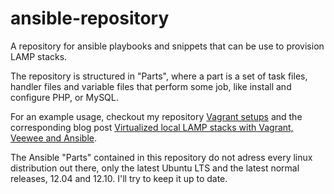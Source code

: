 # ansible-repository

A repository for ansible playbooks and snippets that can be use to provision LAMP stacks.

The repository is structured in "Parts", where a part is a set of task files, 
handler files and variable files that perform some job, like install and configure PHP, or MySQL.

For an example usage, checkout my repository [Vagrant setups](https://github.com/gaspaio/ansible-setups) 
and the corresponding blog post [Virtualized local LAMP stacks with Vagrant, Veewee and Ansible](http://www.rripado.info/blog/2013/03/23/virtualized-local-lamp-stacks-with-vagrant-veewee-and-ansible).

The Ansible "Parts" contained in this repository do not adress every linux distribution out there, only the latest Ubuntu LTS and the latest normal releases, 12.04 and 12.10. I'll try to keep it up to date.

